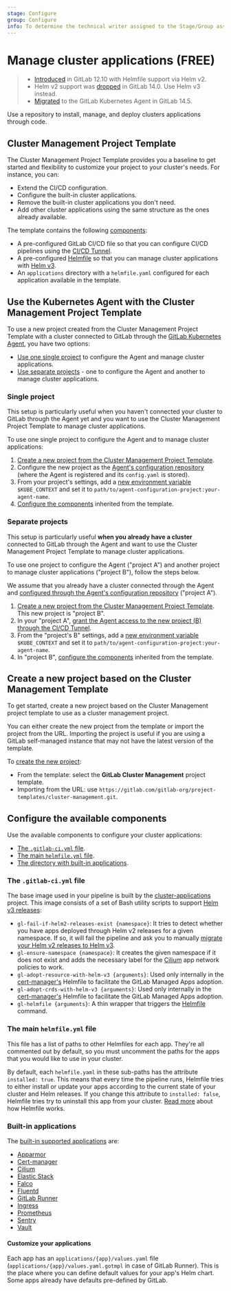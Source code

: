 ```yaml
---
stage: Configure
group: Configure
info: To determine the technical writer assigned to the Stage/Group associated with this page, see https://about.gitlab.com/handbook/engineering/ux/technical-writing/#assignments
---
```


# Manage cluster applications **(FREE)**

> - [Introduced](https://gitlab.com/gitlab-org/gitlab/-/merge_requests/25318) in GitLab 12.10 with Helmfile support via Helm v2.
> - Helm v2 support was [dropped](https://gitlab.com/gitlab-org/gitlab/-/merge_requests/63577) in GitLab 14.0. Use Helm v3 instead.
> - [Migrated](https://gitlab.com/gitlab-org/project-templates/cluster-management/-/merge_requests/24) to the GitLab Kubernetes Agent in GitLab 14.5.

Use a repository to install, manage, and deploy clusters applications through code.

## Cluster Management Project Template

The Cluster Management Project Template provides you a baseline to get
started and flexibility to customize your project to your cluster's needs.
For instance, you can:

- Extend the CI/CD configuration.
- Configure the built-in cluster applications.
- Remove the built-in cluster applications you don't need.
- Add other cluster applications using the same structure as the ones already available.

The template contains the following [components](#configure-the-available-components):

- A pre-configured GitLab CI/CD file so that you can configure CI/CD pipelines using the [CI/CD Tunnel](agent/ci_cd_tunnel.md).
- A pre-configured [Helmfile](https://github.com/roboll/helmfile) so that
you can manage cluster applications with [Helm v3](https://helm.sh/).
- An `applications` directory with a `helmfile.yaml` configured for each
application available in the template.

## Use the Kubernetes Agent with the Cluster Management Project Template

To use a new project created from the Cluster Management Project Template
with a cluster connected to GitLab through the [GitLab Kubernetes Agent](agent/index.md),
you have two options:

- [Use one single project](#single-project) to configure the Agent and manage cluster applications.
- [Use separate projects](#separate-projects) - one to configure the Agent and another to manage cluster applications.

### Single project

This setup is particularly useful when you haven't connected your cluster
to GitLab through the Agent yet and you want to use the Cluster Management
Project Template to manage cluster applications.

To use one single project to configure the Agent and to manage cluster applications:

1. [Create a new project from the Cluster Management Project Template](#create-a-new-project-based-on-the-cluster-management-template).
1. Configure the new project as the [Agent's configuration repository](agent/repository.md)
(where the Agent is registered and its `config.yaml` is stored).
1. From your project's settings, add a [new environment variable](../../ci/variables/index.md#add-a-cicd-variable-to-a-project) `$KUBE_CONTEXT` and set it to `path/to/agent-configuration-project:your-agent-name`.
1. [Configure the components](#configure-the-available-components) inherited from the template.

### Separate projects

This setup is particularly useful **when you already have a cluster** connected
to GitLab through the Agent and want to use the Cluster Management
Project Template to manage cluster applications.

To use one project to configure the Agent ("project A") and another project to
manage cluster applications ("project B"), follow the steps below.

We assume that you already have a cluster connected through the Agent and
[configured through the Agent's configuration repository](agent/repository.md)
("project A").

1. [Create a new project from the Cluster Management Project Template](#create-a-new-project-based-on-the-cluster-management-template).
This new project is "project B".
1. In your "project A", [grant the Agent access to the new project (B) through the CI/CD Tunnel](agent/repository.md#authorize-projects-to-use-an-agent).
1. From the "project's B" settings, add a [new environment variable](../../ci/variables/index.md#add-a-cicd-variable-to-a-project) `$KUBE_CONTEXT` and set it to `path/to/agent-configuration-project:your-agent-name`.
1. In "project B", [configure the components](#configure-the-available-components) inherited from the template.

## Create a new project based on the Cluster Management Template

To get started, create a new project based on the Cluster Management
project template to use as a cluster management project.

You can either create the new project from the template or import the
project from the URL. Importing the project is useful if you are using
a GitLab self-managed instance that may not have the latest version of
the template.

To [create the new project](../project/working_with_projects.md#create-a-project):

- From the template: select the **GitLab Cluster Management** project template.
- Importing from the URL: use `https://gitlab.com/gitlab-org/project-templates/cluster-management.git`.

## Configure the available components

Use the available components to configure your cluster applications:

- [The `.gitlab-ci.yml` file](#the-gitlab-ciyml-file).
- [The main `helmfile.yml` file](#the-main-helmfileyml-file).
- [The directory with built-in applications](#built-in-applications).

### The `.gitlab-ci.yml` file

The base image used in your pipeline is built by the [cluster-applications](https://gitlab.com/gitlab-org/cluster-integration/cluster-applications)
project. This image consists of a set of Bash utility scripts to support [Helm v3 releases](https://helm.sh/docs/intro/using_helm/#three-big-concepts):

- `gl-fail-if-helm2-releases-exist {namespace}`: It tries to detect whether you have apps deployed through Helm v2
  releases for a given namespace. If so, it will fail the pipeline and ask you to manually
  [migrate your Helm v2 releases to Helm v3](https://helm.sh/docs/topics/v2_v3_migration/).
- `gl-ensure-namespace {namespace}`: It creates the given namespace if it does not exist and adds the necessary label
  for the [Cilium](https://github.com/cilium/cilium/) app network policies to work.
- `gl-adopt-resource-with-helm-v3 {arguments}`: Used only internally in the [cert-manager's](https://cert-manager.io/) Helmfile to
  facilitate the GitLab Managed Apps adoption.
- `gl-adopt-crds-with-helm-v3 {arguments}`: Used only internally in the [cert-manager's](https://cert-manager.io/) Helmfile to
  facilitate the GitLab Managed Apps adoption.
- `gl-helmfile {arguments}`: A thin wrapper that triggers the [Helmfile](https://github.com/roboll/helmfile) command.

### The main `helmfile.yml` file

This file has a list of paths to other Helmfiles for each app. They're all commented out by default, so you must uncomment
the paths for the apps that you would like to use in your cluster.

By default, each `helmfile.yaml` in these sub-paths has the attribute `installed: true`. This means that every time
the pipeline runs, Helmfile tries to either install or update your apps according to the current state of your
cluster and Helm releases. If you change this attribute to `installed: false`, Helmfile tries try to uninstall this app
from your cluster. [Read more](https://github.com/roboll/helmfile) about how Helmfile works.

### Built-in applications

The [built-in supported applications](https://gitlab.com/gitlab-org/project-templates/cluster-management/-/tree/master/applications) are:

- [Apparmor](../infrastructure/clusters/manage/management_project_applications/apparmor.md)
- [Cert-manager](../infrastructure/clusters/manage/management_project_applications/certmanager.md)
- [Cilium](../infrastructure/clusters/manage/management_project_applications/cilium.md)
- [Elastic Stack](../infrastructure/clusters/manage/management_project_applications/elasticstack.md)
- [Falco](../infrastructure/clusters/manage/management_project_applications/falco.md)
- [Fluentd](../infrastructure/clusters/manage/management_project_applications/fluentd.md)
- [GitLab Runner](../infrastructure/clusters/manage/management_project_applications/runner.md)
- [Ingress](../infrastructure/clusters/manage/management_project_applications/ingress.md)
- [Prometheus](../infrastructure/clusters/manage/management_project_applications/prometheus.md)
- [Sentry](../infrastructure/clusters/manage/management_project_applications/sentry.md)
- [Vault](../infrastructure/clusters/manage/management_project_applications/vault.md)

#### Customize your applications

Each app has an `applications/{app}/values.yaml` file (`applications/{app}/values.yaml.gotmpl` in case of GitLab Runner). This is the
place where you can define default values for your app's Helm chart. Some apps already have defaults
pre-defined by GitLab.
